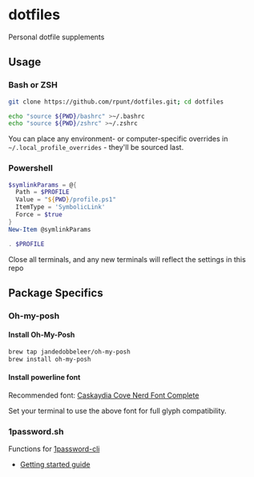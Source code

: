 # dotfiles

Personal dotfile supplements

## Usage

### Bash or ZSH

```bash
git clone https://github.com/rpunt/dotfiles.git; cd dotfiles

echo "source ${PWD}/bashrc" >~/.bashrc
echo "source ${PWD}/zshrc" >~/.zshrc
```

You can place any environment- or computer-specific overrides in `~/.local_profile_overrides` - they'll be sourced last.

### Powershell

```powershell
$symlinkParams = @{
  Path = $PROFILE
  Value = "${PWD}/profile.ps1"
  ItemType = 'SymbolicLink'
  Force = $true
}
New-Item @symlinkParams

. $PROFILE
```

Close all terminals, and any new terminals will reflect the settings in this repo

## Package Specifics

### Oh-my-posh

#### Install Oh-My-Posh

```bash
brew tap jandedobbeleer/oh-my-posh
brew install oh-my-posh
```

#### Install powerline font

Recommended font: [Caskaydia Cove Nerd Font Complete](https://github.com/ryanoasis/nerd-fonts/releases/download/v2.1.0/CascadiaCode.zip?WT.mc_id=-blog-scottha)

Set your terminal to use the above font for full glyph compatibility.

### 1password.sh

Functions for [1password-cli](https://1password.com/downloads/command-line/)

* [Getting started guide](https://support.1password.com/command-line-getting-started/)
